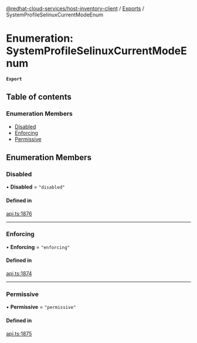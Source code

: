 [@redhat-cloud-services/host-inventory-client](../README.md) / [Exports](../modules.md) / SystemProfileSelinuxCurrentModeEnum

# Enumeration: SystemProfileSelinuxCurrentModeEnum

**`Export`**

## Table of contents

### Enumeration Members

- [Disabled](SystemProfileSelinuxCurrentModeEnum.md#disabled)
- [Enforcing](SystemProfileSelinuxCurrentModeEnum.md#enforcing)
- [Permissive](SystemProfileSelinuxCurrentModeEnum.md#permissive)

## Enumeration Members

### Disabled

• **Disabled** = ``"disabled"``

#### Defined in

[api.ts:1876](https://github.com/RedHatInsights/javascript-clients/blob/master/packages/host-inventory/api.ts#L1876)

___

### Enforcing

• **Enforcing** = ``"enforcing"``

#### Defined in

[api.ts:1874](https://github.com/RedHatInsights/javascript-clients/blob/master/packages/host-inventory/api.ts#L1874)

___

### Permissive

• **Permissive** = ``"permissive"``

#### Defined in

[api.ts:1875](https://github.com/RedHatInsights/javascript-clients/blob/master/packages/host-inventory/api.ts#L1875)
